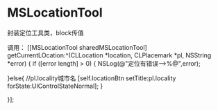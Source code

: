# MSLocationTool
封装定位工具类，block传值

调用：
[[MSLocationTool sharedMSLocationTool] getCurrentLOcation:^(CLLocation *location, CLPlacemark *pl, NSString *error) {
if ([error length] > 0) {
NSLog(@"定位有错误-->%@",error);

}else{
//pl.locality城市名
[self.locationBtn setTitle:pl.locality forState:UIControlStateNormal];
}


}];

